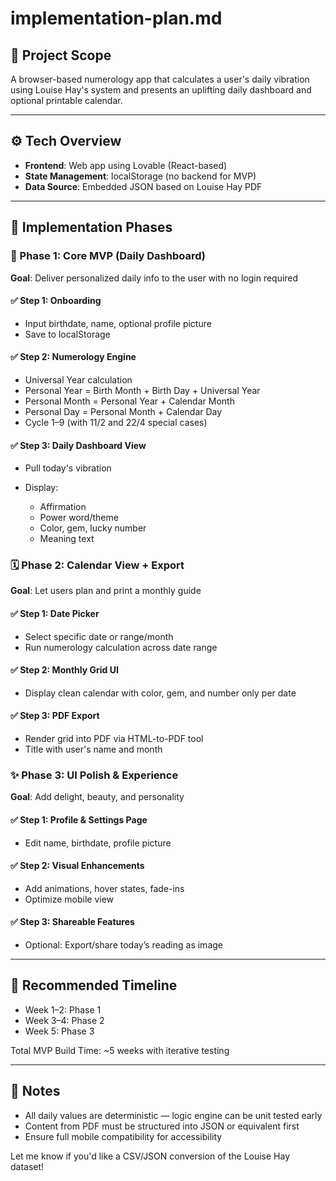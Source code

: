 # implementation-plan.md

## 📌 Project Scope

A browser-based numerology app that calculates a user's daily vibration using Louise Hay's system and presents an uplifting daily dashboard and optional printable calendar.

---

## ⚙️ Tech Overview

* **Frontend**: Web app using Lovable (React-based)
* **State Management**: localStorage (no backend for MVP)
* **Data Source**: Embedded JSON based on Louise Hay PDF

---

## 🧩 Implementation Phases

### 🚀 Phase 1: Core MVP (Daily Dashboard)

**Goal**: Deliver personalized daily info to the user with no login required

#### ✅ Step 1: Onboarding

* Input birthdate, name, optional profile picture
* Save to localStorage

#### ✅ Step 2: Numerology Engine

* Universal Year calculation
* Personal Year = Birth Month + Birth Day + Universal Year
* Personal Month = Personal Year + Calendar Month
* Personal Day = Personal Month + Calendar Day
* Cycle 1–9 (with 11/2 and 22/4 special cases)

#### ✅ Step 3: Daily Dashboard View

* Pull today's vibration
* Display:

  * Affirmation
  * Power word/theme
  * Color, gem, lucky number
  * Meaning text

### 🗓 Phase 2: Calendar View + Export

**Goal**: Let users plan and print a monthly guide

#### ✅ Step 1: Date Picker

* Select specific date or range/month
* Run numerology calculation across date range

#### ✅ Step 2: Monthly Grid UI

* Display clean calendar with color, gem, and number only per date

#### ✅ Step 3: PDF Export

* Render grid into PDF via HTML-to-PDF tool
* Title with user's name and month

### ✨ Phase 3: UI Polish & Experience

**Goal**: Add delight, beauty, and personality

#### ✅ Step 1: Profile & Settings Page

* Edit name, birthdate, profile picture

#### ✅ Step 2: Visual Enhancements

* Add animations, hover states, fade-ins
* Optimize mobile view

#### ✅ Step 3: Shareable Features

* Optional: Export/share today’s reading as image

---

## 📅 Recommended Timeline

* Week 1–2: Phase 1
* Week 3–4: Phase 2
* Week 5: Phase 3

Total MVP Build Time: \~5 weeks with iterative testing

---

## 🧠 Notes

* All daily values are deterministic — logic engine can be unit tested early
* Content from PDF must be structured into JSON or equivalent first
* Ensure full mobile compatibility for accessibility

Let me know if you'd like a CSV/JSON conversion of the Louise Hay dataset!
